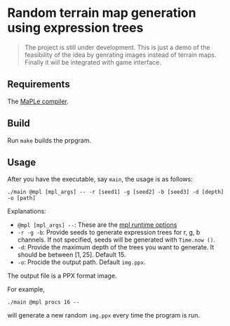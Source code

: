 # Random terrain map generation using expression trees

> The project is still under development.
> This is just a demo of the feasibility of the idea by genrating images instead of terrain maps.
> Finally it will be integrated with game interface.

## Requirements
The [MaPLe compiler](https://github.com/MPLLang/mpl).

## Build
Run `make` builds the prpgram.

## Usage
After you have the executable, say `main`, the usage is as follows:
```
./main @mpl [mpl_args] -- -r [seed1] -g [seed2] -b [seed3] -d [depth] -o [path]
```
Explanations:
- `@mpl [mpl_args] --`: These are the [mpl runtime options](https://github.com/MPLLang/mpl?tab=readme-ov-file#running-a-program)
- `-r -g -b`: Provide seeds to generate expression trees for r, g, b channels. If not specified, seeds will be generated with `Time.now ()`.
- `-d`: Provide the maximum depth of the trees you want to generate. It should be between $[1, 25]$. Default 15.
- `-o`: Procide the output path. Default `img.ppx`.

The output file is a PPX format image.

For example,
```
./main @mpl procs 16 --
```
will generate a new random `img.ppx` every time the program is run.

